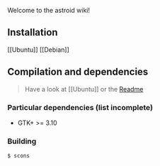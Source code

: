 Welcome to the astroid wiki!

## Installation
[[Ubuntu]]
[[Debian]]

## Compilation and dependencies
> Have a look at [[Ubuntu]] or the [Readme](https://github.com/gauteh/astroid/blob/master/README.md)

### Particular dependencies (list incomplete)
- GTK+ >= 3.10

### Building
`$ scons`